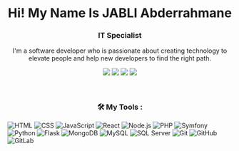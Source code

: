 <h1 align="center">Hi! My Name Is JABLI Abderrahmane</h1>
<h3 align="center">IT Specialist</h3>
<p align="center">I'm a software developer who is passionate about creating technology to elevate people and help new developers to find the right path.</p>
<div align="center">
  <a href="https://abderrahmane-jabli.me/"> <img src="https://img.shields.io/badge/Web%20Site-Personnel-green?style=flat-square&logo=website"/></a>
  <a href="https://www.facebook.com/profile.php?id=100087917213714&mibextid=ZbWKwL"> <img src="https://img.shields.io/badge/Facebook-Profile-blue?style=flat-square&logo=facebook"/></a>
  <a href="www.linkedin.com/in/abdell-jabli"><img src="https://img.shields.io/badge/LinkedIn-Profile-blue?style=flat-square&logo=linkedin"/></a>
  <a href="mailto:jabli.contact@gmail.com"> <img src="https://img.shields.io/badge/Gmail-Account-red?style=flat-square&logo=gmail"/></a>
</div>
<br/>
<br/>
<h3 align="center">🛠️ My Tools : </h3>

![HTML](https://img.shields.io/badge/-HTML-orange?style=flat-square&logo=html5)
![CSS](https://img.shields.io/badge/-CSS-blue?style=flat-square&logo=css3)
![JavaScript](https://img.shields.io/badge/-JavaScript-yellow?style=flat-square&logo=javascript)
![React](https://img.shields.io/badge/-React-blue?style=flat-square&logo=react)
![Node.js](https://img.shields.io/badge/-Node.js-green?style=flat-square&logo=node.js)
![PHP](https://img.shields.io/badge/-PHP-purple?style=flat-square&logo=php)
![Symfony](https://img.shields.io/badge/-Symfony-black?style=flat-square&logo=symfony)
![Python](https://img.shields.io/badge/-Python-blue?style=flat-square&logo=python)
![Flask](https://img.shields.io/badge/-Flask-black?style=flat-square&logo=flask)
![MongoDB](https://img.shields.io/badge/-MongoDB-green?style=flat-square&logo=mongodb)
![MySQL](https://img.shields.io/badge/-MySQL-blue?style=flat-square&logo=mysql)
![SQL Server](https://img.shields.io/badge/-SQL%20Server-blue?style=flat-square&logo=microsoft-sql-server)
![Git](https://img.shields.io/badge/-Git-orange?style=flat-square&logo=git)
![GitHub](https://img.shields.io/badge/-GitHub-black?style=flat-square&logo=github)
![GitLab](https://img.shields.io/badge/-GitLab-orange?style=flat-square&logo=gitlab)
